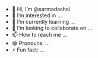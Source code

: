 - 👋 Hi, I’m @sarmadashai
- 👀 I’m interested in ...
- 🌱 I’m currently learning ...
- 💞️ I’m looking to collaborate on ...
- 📫 How to reach me ...
- 😄 Pronouns: ...
- ⚡ Fun fact: ...

<!---
sarmadashai/sarmadashai is a ✨ special ✨ repository because its `README.md` (this file) appears on your GitHub profile.
You can click the Preview link to take a look at your changes.
--->
